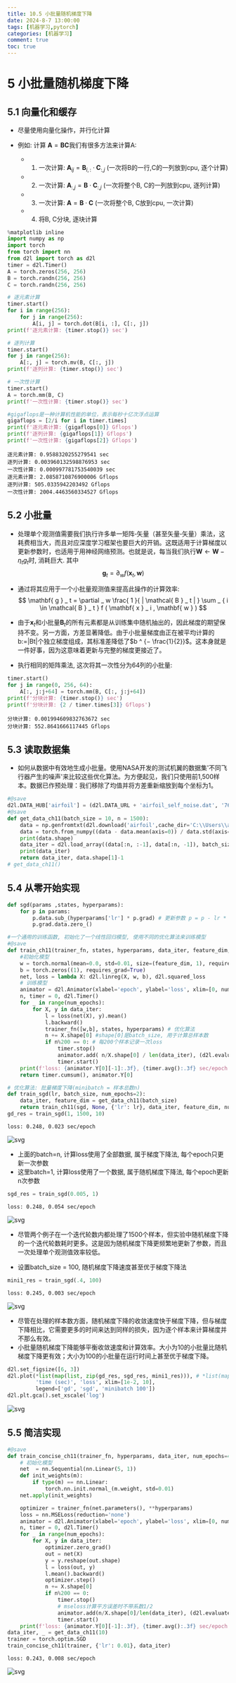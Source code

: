 ```yaml
---
title: 10.5 小批量随机梯度下降
date: 2024-8-7 13:00:00
tags: [机器学习,pytorch]
categories: [机器学习]
comment: true
toc: true
---
```

#  
<!--more-->
# 5 小批量随机梯度下降

## 5.1 向量化和缓存

- 尽量使用向量化操作，并行化计算

- 例如: 计算 $\mathbf{ A } = \mathbf{ B } \mathbf{ C }$我们有很多方法来计算A:
    - 1. 一次计算: $\mathbf{ A } _ { i j } = \mathbf{ B } _ { i , : } \cdot \mathbf{ C } _ { : , j }$ (一次将B的一行,C的一列放到cpu, 逐个计算)
    - 2. 一次计算: $\mathbf{ A } _ {:, j } = \mathbf{ B } \cdot \mathbf{ C } _ { : , j }$ (一次将整个B, C的一列放到cpu, 逐列计算)
    - 3. 一次计算: $\mathbf{ A } = \mathbf{ B } \cdot \mathbf{ C }$ (一次将整个B, C放到cpu, 一次计算)
    - 4. 将B, C分块, 逐块计算


```python
%matplotlib inline
import numpy as np
import torch
from torch import nn
from d2l import torch as d2l
timer = d2l.Timer()
A = torch.zeros(256, 256)
B = torch.randn(256, 256)
C = torch.randn(256, 256)

# 逐元素计算
timer.start()
for i in range(256):
    for j in range(256):
        A[i, j] = torch.dot(B[i, :], C[:, j])
print(f'逐元素计算: {timer.stop()} sec')

# 逐列计算
timer.start()
for j in range(256):
    A[:, j] = torch.mv(B, C[:, j])
print(f'逐列计算: {timer.stop()} sec')

# 一次性计算
timer.start()
A = torch.mm(B, C)
print(f'一次性计算: {timer.stop()} sec')

#gigaflops是一种计算机性能的单位，表示每秒十亿次浮点运算
gigaflops = [2/i for i in timer.times]
print(f'逐元素计算: {gigaflops[0]} Gflops')
print(f'逐列计算: {gigaflops[1]} Gflops')
print(f'一次性计算: {gigaflops[2]} Gflops')
```

    逐元素计算: 0.9588320255279541 sec
    逐列计算: 0.003960132598876953 sec
    一次性计算: 0.000997781753540039 sec
    逐元素计算: 2.0858710876900006 Gflops
    逐列计算: 505.0335942203492 Gflops
    一次性计算: 2004.4463560334527 Gflops
    

## 5.2 小批量

- 处理单个观测值需要我们执行许多单一矩阵‐矢量（甚至矢量‐矢量）乘法，这耗费相当大，而且对应深度学习框架也要巨大的开销。这既适用于计算梯度以更新参数时，也适用于用神经网络预测。也就是说，每当我们执行$\mathbf{ W } \leftarrow \mathbf{ W } - \eta _ t g _ t$时, 消耗巨大. 其中
$$ \mathbf{ g } _ t = \partial _ w f ( \mathbf{ x } _ t , \mathbf{ w } ) $$

- 通过将其应用于一个小批量观测值来提高此操作的计算效率:
$$ \mathbf{ g } _ t = \partial _ w \frac{ 1 }{ | \mathcal{ B } _ t | } \sum _ { i \in \mathcal{ B } _ t } f ( \mathbf{ x } _ i , \mathbf{ w } ) $$

- 由于$\mathbf{ x }_ t$和小批量$\mathbf{B}_ t$的所有元素都是从训练集中随机抽出的，因此梯度的期望保持不变。另一方面，方差显著降低。由于小批量梯度由正在被平均计算的b:=|Bt|个独立梯度组成，其标准差降低了$b ^ {− \frac{1}{2}}$。这本身就是一件好事，因为这意味着更新与完整的梯度更接近了。

- 执行相同的矩阵乘法, 这次将其一次性分为64列的小批量:


```python
timer.start()
for j in range(0, 256, 64):
    A[:, j:j+64] = torch.mm(B, C[:, j:j+64])
print(f'分块计算: {timer.stop()} sec')
print(f'分块计算: {2 / timer.times[3]} Gflops')
```

    分块计算: 0.001994609832763672 sec
    分块计算: 552.8641666117445 Gflops
    

## 5.3 读取数据集

- 如何从数据中有效地生成小批量。使用NASA开发的测试机翼的数据集'不同飞行器产生的噪声'来比较这些优化算法。为方便起见，我们只使用前1,500样本。数据已作预处理：我们移除了均值并将方差重新缩放到每个坐标为1。


```python
#@save
d2l.DATA_HUB['airfoil'] = (d2l.DATA_URL + 'airfoil_self_noise.dat', '76e5be1548fd8222e5074cf0faae75edff8cf93f')
#@save
def get_data_ch11(batch_size = 10, n = 1500):
    data = np.genfromtxt(d2l.download('airfoil',cache_dir='C:\\Users\\admin\\.cache'), dtype=np.float32, delimiter='\t')
    data = torch.from_numpy((data - data.mean(axis=0)) / data.std(axis=0)) # 标准化
    print(data.shape)
    data_iter = d2l.load_array((data[:n, :-1], data[:n, -1]), batch_size, is_train=True) # 只取前n个样本, label在最后一列
    print(data_iter)
    return data_iter, data.shape[1]-1
# get_data_ch11()
```

## 5.4 从零开始实现


```python
def sgd(params ,states, hyperparams):
    for p in params:
        p.data.sub_(hyperparams['lr'] * p.grad) # 更新参数 p = p - lr * p.grad
        p.grad.data.zero_()

#一个通用的训练函数, 初始化了一个线性回归模型, 使用不同的优化算法来训练模型
#@save
def train_ch11(trainer_fn, states, hyperparams, data_iter, feature_dim, num_epochs=2):
    #初始化模型
    w = torch.normal(mean=0.0, std=0.01, size=(feature_dim, 1), requires_grad=True)
    b = torch.zeros((1), requires_grad=True)
    net, loss = lambda X: d2l.linreg(X, w, b), d2l.squared_loss
    # 训练模型
    animator = d2l.Animator(xlabel='epoch', ylabel='loss', xlim=[0, num_epochs], ylim=[0.22, 0.35])
    n, timer = 0, d2l.Timer()
    for _ in range(num_epochs):
        for X, y in data_iter:
            l = loss(net(X), y).mean()
            l.backward()
            trainer_fn([w,b], states, hyperparams) # 优化算法
            n += X.shape[0] #shape[0]是batch_size, 用于计算总样本数
            if n%200 == 0: # 每200个样本记录一次loss
                timer.stop()
                animator.add( n/X.shape[0] / len(data_iter), (d2l.evaluate_loss(net, data_iter, loss),)) # 计算loss
                timer.start()
    print(f'loss: {animator.Y[0][-1]:.3f}, {timer.avg():.3f} sec/epoch')
    return timer.cumsum(), animator.Y[0]

# 优化算法: 批量梯度下降(minibatch = 样本总数n)
def train_sgd(lr, batch_size, num_epochs=2):
    data_iter, feature_dim = get_data_ch11(batch_size)
    return train_ch11(sgd, None, {'lr': lr}, data_iter, feature_dim, num_epochs)
gd_res = train_sgd(1, 1500, 10)
```

    loss: 0.248, 0.023 sec/epoch
    


    
![svg](img/deeplearning/code/pytorch/10_optimize/5_minibatch_gradient_descent_files/5_minibatch_gradient_descent_7_1.svg)
    


- 上面的batch=n, 计算loss使用了全部数据, 属于梯度下降法, 每个epoch只更新一次参数
- 这里batch=1, 计算loss使用了一个数据, 属于随机梯度下降法, 每个epoch更新n次参数


```python
sgd_res = train_sgd(0.005, 1)
```

    loss: 0.248, 0.054 sec/epoch
    


    
![svg](img/deeplearning/code/pytorch/10_optimize/5_minibatch_gradient_descent_files/5_minibatch_gradient_descent_9_1.svg)
    


- 尽管两个例子在一个迭代轮数内都处理了1500个样本，但实验中随机梯度下降的一个迭代轮数耗时更多。这是因为随机梯度下降更频繁地更新了参数，而且一次处理单个观测值效率较低。

- 设置batch_size = 100, 随机梯度下降速度甚至优于梯度下降法


```python
mini1_res = train_sgd(.4, 100)
```

    loss: 0.245, 0.003 sec/epoch
    


    
![svg](img/deeplearning/code/pytorch/10_optimize/5_minibatch_gradient_descent_files/5_minibatch_gradient_descent_11_1.svg)
    


- 尽管在处理的样本数方面，随机梯度下降的收敛速度快于梯度下降，但与梯度下降相比，它需要更多的时间来达到同样的损失，因为逐个样本来计算梯度并不那么有效。
- 小批量随机梯度下降能够平衡收敛速度和计算效率。大小为10的小批量比随机梯度下降更有效；大小为100的小批量在运行时间上甚至优于梯度下降。


```python
d2l.set_figsize([6, 3])
d2l.plot(*list(map(list, zip(gd_res, sgd_res, mini1_res))), # *list(map(list, zip()))将元组转换为列表
         'time (sec)', 'loss', xlim=[1e-2, 10],
         legend=['gd', 'sgd', 'minibatch 100'])
d2l.plt.gca().set_xscale('log')
```


    
![svg](img/deeplearning/code/pytorch/10_optimize/5_minibatch_gradient_descent_files/5_minibatch_gradient_descent_13_0.svg)
    


## 5.5 简洁实现



```python
#@save
def train_concise_ch11(trainer_fn, hyperparams, data_iter, num_epochs=4):
    # 初始化模型
    net  = nn.Sequential(nn.Linear(5, 1))
    def init_weights(m):
        if type(m) == nn.Linear:
            torch.nn.init.normal_(m.weight, std=0.01)
    net.apply(init_weights)

    optimizer = trainer_fn(net.parameters(), **hyperparams)
    loss = nn.MSELoss(reduction='none')
    animator = d2l.Animator(xlabel='epoch', ylabel='loss', xlim=[0, num_epochs], ylim=[0.22, 0.35])
    n, timer = 0, d2l.Timer()
    for _ in range(num_epochs):
        for X, y in data_iter:
            optimizer.zero_grad()
            out = net(X)
            y = y.reshape(out.shape)
            l = loss(out, y)
            l.mean().backward()
            optimizer.step()
            n += X.shape[0]
            if n%200 == 0:
                timer.stop()
                # mseloss计算平方误差时不带系数1/2
                animator.add(n/X.shape[0]/len(data_iter), (d2l.evaluate_loss(net, data_iter, loss)/2,))
                timer.start()
    print(f'loss: {animator.Y[0][-1]:.3f}, {timer.avg():.3f} sec/epoch')
data_iter, _ = get_data_ch11(10)
trainer = torch.optim.SGD
train_concise_ch11(trainer, {'lr': 0.01}, data_iter)
```

    loss: 0.243, 0.008 sec/epoch
    


    
![svg](img/deeplearning/code/pytorch/10_optimize/5_minibatch_gradient_descent_files/5_minibatch_gradient_descent_15_1.svg)
    

